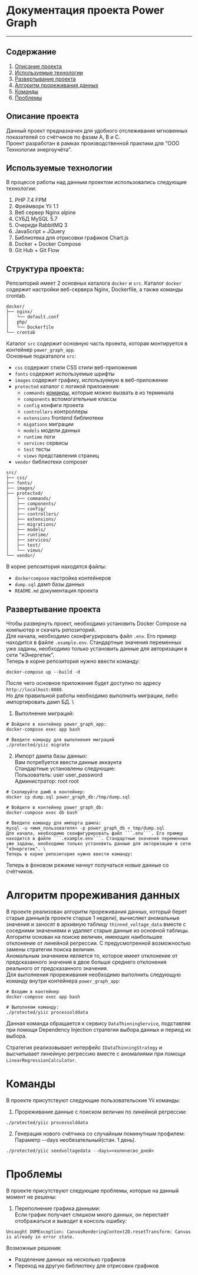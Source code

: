 # Документация проекта Power Graph

***

## Содержание

1. [Описание проекта](#описание-проекта)
2. [Используемые технологии](#используемые-технологии)
3. [Развертывание проекта](#развертывание-проекта)
4. [Алгоритм прореживания данных](#алгоритм-прореживания-данных)
5. [Команды](#команды)
6. [Проблемы](#проблемы)

## Описание проекта

Данный проект предназначен для удобного отслеживания мгновенных показателей со счётчиков по фазам A, B и C. \
Проект разработан в рамках производственной практики для "ООО Технологии энергоучёта".

## Используемые технологии

В процессе работы над данным проектом использовались следующие технологии:

1. PHP 7.4 FPM
2. Фреймворк Yii 1.1
3. Веб сервер Nginx alpine
4. СУБД MySQL 5.7
5. Очереди RabbitMQ 3
6. JavaScript + JQuery
7. Библиотека для отрисовки графиков Chart.js
8. Docker + Docker Compose
9. Git Hub + Git Flow

## Структура проекта:

Репозиторий имеет 2 основных каталога ```docker``` и ```src```.
Каталог ```docker``` содержит настройки веб-сервера Nginx, Dockerfile, а также команды crontab.

```
docker/
├── nginx/
│   └── default.conf
│   php/
│   └── Dockerfile
└── crontab
```

Каталог ```src``` содержит основную часть проекта, которая монтируется в контейнер ```power_graph_app```. \
Основные подкаталоги ```src```:

* ```css``` содержит стили CSS стили веб-приложения
* ```fonts``` содержит используемые шрифты
* ```images``` содержит графику, используемую в веб-приложении
* ```protected``` каталог с логикой приложения:
    * ```commands``` [команды](#команды), которые можно вызвать в из терминала
    * ```components``` вспомогательные классы
    * ```config``` конфиги проекта
    * ```controllers``` контроллеры
    * ```extensions``` frontend библиотеки
    * ```migations``` миграции
    * ```models``` модели данных
    * ```runtime``` логи
    * ```services``` сервисы
    * ```test``` тесты
    * ```views``` представления страниц
* ```vendor``` библиотеки composer

```
src/
├── css/
├── fonts/
├── images/
├── protected/
│   ├── commands/
│   ├── components/
│   ├── config/
│   ├── controllers/
│   ├── extensions/
│   ├── migrations/
│   ├── models/
│   ├── runtime/
│   ├── services/
│   ├── test/
│   └── views/
└── vendor/
```

В корне репозитория находятся файлы:

* ```dockercompose``` настройка контейнеров
* ```dump.sql``` дамп базы данных
* ```README.md``` документация проекта

## Развертывание проекта

Чтобы развернуть проект, необходимо установить Docker Compose на компьютер и скачать репозиторий. \
Для начала, необходимо сконфигурировать файл ```.env```. Его пример находится в файле ```.example.env```. Стандартные значения переменных уже заданы, необходимо только установить данные для авторизации в сети "яЭнергетик". \
Теперь в корне репозитория нужно ввести команду:

```
docker-compose up --build -d
```

После чего основное приложение будет доступно по адресу ```http://localhost:8080```. \
Но для правильной работы необходимо выполнить миграции, либо импортировать дамп БД. \

1) Выполнение миграций:

```
# Войдите в контейнер power_graph_app:
docker-compose exec app bash

# Введите команду для выполнения миграций
./protected/yiic migrate
```

2) Импорт дампа базы данных: \
   Вам потребуется ввести данные аккаунта \
   Стандартные установлены следующие:\
   Пользователь: user user_password \
   Администратор: root root

```
# Скопируйте дамб в контейнер:
docker cp dump.sql power_graph_db:/tmp/dump.sql

# Войдите в контейнер power_graph_db:
docker-compose exec db bash

# Введите команду для импорта дампа:
mysql -u <имя_пользователя> -p power_graph_db < tmp/dump.sql
Для начала, необходимо сконфигурировать файл ```.env```. Его пример находится в файле ```.example.env```. Стандартные значения переменных уже заданы, необходимо только установить данные для авторизации в сети "яЭнергетик". \
Теперь в корне репозитория нужно ввести команду:
```

Теперь в фоновом режиме начнут получаться новые данные со счётчиков.

# Алгоритм прореживания данных

В проекте реализован алгоритм прореживания данных, который берет старые данные(в проекте старше 1 недели), вычисляет
аномальные значения и заносят в архивную таблицу ```thinned_voltage_data``` вместе с соседними значениями и удаляет
старые данные из основной таблицы. \
Алгоритм основан на поиске величин, имеющих наибольшее отклонение от линейной регрессии. С предусмотренной возможностью
замены стратегии поиска величин. \
Аномальным значением является то, которое имеет отклонение от предсказанного значения в двое больше среднего отклонения
реального от предсказанного значения. \
Для выполнения прореживания необходимо выполнить следующую команду внутри контейнера ```power_graph_app```:

```
# Входим в контейнер
docker-compose exec app bash

# Выполняем команду:
./protected/yiic processolddata
```

Данная команда обращается к сервису ```DataThinningService```, подставляя при помощи Dependency Injection стратегии
выбора данных и период их выбора.

Стратегия реализовывает интерфейс ```IDataThinningStrategy``` и высчитывает линейную регрессию вместе с аномалиями при
помощи ```LinearRegressionCalculator```.

# Команды

В проекте присутствуют следующие пользовательские Yii команды:

1) Прореживание данные с поиском величин по линейной регрессии:

```
./protected/yiic processolddata
```

2) Генерация нового счётчика со случайным поминутным профилем:
   Параметр --days необязательный(стан. 1 день).

```
./protected/yiic seedvoltagedata --days=<количесво_дней>
```

# Проблемы

В проекте присутствуют следующие проблемы, которые на данный момент не решены:

1. Переполнение графика данными: \
   Если график получает слишком много данных, он перестаёт отображаться и выводит в консоль ошибку:

```
Uncaught DOMException: CanvasRenderingContext2D.resetTransform: Canvas is already in error state.
```

Возможные решения:

* Разделение данных на несколько графиков
* Переход на другую библиотеку для отрисовки графиков